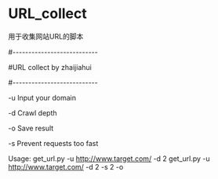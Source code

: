 ﻿# URL_collect
用于收集网站URL的脚本


#---------------------------

#URL collect by zhaijiahui

#---------------------------


-u  Input your domain

-d  Crawl depth

-o  Save result

-s  Prevent requests too fast

Usage: 
	get_url.py -u http://www.target.com/ -d 2
	get_url.py -u http://www.target.com/ -d 2 -s 2 -o
